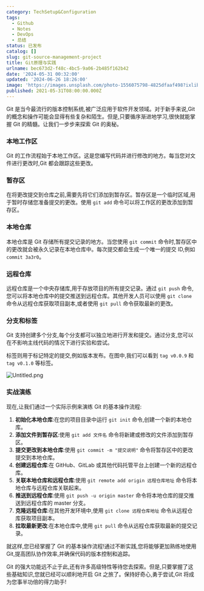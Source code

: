 ```yaml
---
category: TechSetup&Configuration
tags:
  - Github
  - Notes
  - DevOps
  - 总结
status: 已发布
catalog: []
slug: git-source-management-project
title: Git原理与实践
urlname: bec673d2-f48c-4bc5-9a06-2b485f162b42
date: '2024-05-31 00:32:00'
updated: '2024-06-26 18:26:00'
image: 'https://images.unsplash.com/photo-1556075798-4825dfaaf498?ixlib=rb-4.0.3&q=85&fm=jpg&crop=entropy&cs=srgb'
published: 2021-05-31T08:00:00.000Z
---
```


Git 是当今最流行的版本控制系统,被广泛应用于软件开发领域。对于新手来说,Git 的概念和操作可能会显得有些复杂和陌生。但是,只要循序渐进地学习,很快就能掌握 Git 的精髓。让我们一步步来探索 Git 的奥秘。


### 本地工作区


Git 的工作流程始于本地工作区。这是您编写代码并进行修改的地方。每当您对文件进行更改时,Git 都会跟踪这些更改。


### 暂存区


在将更改提交到仓库之前,需要先将它们添加到暂存区。暂存区是一个临时区域,用于暂时存储您准备提交的更改。使用 `git add` 命令可以将工作区的更改添加到暂存区。


### 本地仓库


本地仓库是 Git 存储所有提交记录的地方。当您使用 `git commit` 命令时,暂存区中的更改就会被永久记录在本地仓库中。每次提交都会生成一个唯一的提交 ID,例如 `commit 3a3r0`。


### 远程仓库


远程仓库是一个中央存储库,用于存放项目的所有提交记录。通过 `git push` 命令,您可以将本地仓库中的提交推送到远程仓库。其他开发人员可以使用 `git clone` 命令从远程仓库获取项目副本,或者使用 `git pull` 命令获取最新的更改。


### 分支和标签


Git 支持创建多个分支,每个分支都可以独立地进行开发和提交。通过分支,您可以在不影响主线代码的情况下进行实验和尝试。


标签则用于标记特定的提交,例如版本发布。在图中,我们可以看到 `tag v0.0.9` 和 `tag v0.1.0` 等标签。


![Untitled.png](https://prod-files-secure.s3.us-west-2.amazonaws.com/5d24fe63-e567-4804-86f9-9fdc62e13082/77b77e01-3aab-4add-bdbd-7f489727861d/Untitled.png?X-Amz-Algorithm=AWS4-HMAC-SHA256&X-Amz-Content-Sha256=UNSIGNED-PAYLOAD&X-Amz-Credential=ASIAZI2LB466UHZPYAW4%2F20250414%2Fus-west-2%2Fs3%2Faws4_request&X-Amz-Date=20250414T213434Z&X-Amz-Expires=3600&X-Amz-Security-Token=IQoJb3JpZ2luX2VjEJX%2F%2F%2F%2F%2F%2F%2F%2F%2F%2FwEaCXVzLXdlc3QtMiJHMEUCIGwrZI%2BWuo%2FrMn7uPGZVcsdFiBxUw2JNSWlISGY3ifgoAiEA6WkmBFIWGrCxiT0qtPOvY%2F7fO2aID4ZRlP59aCvcv0Qq%2FwMIHhAAGgw2Mzc0MjMxODM4MDUiDLGmIRZZdJFbtIC2%2ByrcAxLxwhgofmjSOPZZhFYNQaMxRhIeuJhPxStzXxqirA6vV3iDHGrsgjdRmTryGthCedpNROCAmbN%2FuDzHmrH1lVgI0XB6X0CBVZO8QL5OSiyuParTuecqpIaZE2lh75YlIAfSdQgbuhnBCgg9Lo2s5lw1W1LFbfjo4J99ujuDFGOAHXSHwdicOA9T8gJ4NUHzmph6%2BV7kPzuEMzK%2FnrrsopcjCSgBF%2BuJouCGBgHvRSgxIdB6Bl2NYnWUNjCOfCriIqa%2FBVtSaPwQSTnf7SyAZq%2F1x%2BZID08cD23J7rY12A1HXYlOAa0DAH%2B8PRdkR0KdudW%2B%2FmRb464Ph7prVqmQl6on8HMNywNHWZ3w%2BbBgsy1pa%2F%2BqJdTY46%2B5ivUnIjWVahP86g60tsSqw2VWJmJuprlMz9%2FF86VRY7P7d4rSxRbW0KbOg2rtfFfUyHMqX9UlZdaYo%2FYYB9HosWLNaqodZMbBVCuUl8ql3geiAezwKBiJ8hBqiGxr%2FbB1b6KrQOhXCMFpUST0CpKVJklIfMdNspf2BrzS%2FM6y%2BfcQsmS0W51k73EGN89W15b5bXEt4sjUFYeWihybYen8Rj5%2FI1jmxYCr9Xba9BBefB7OsY%2Fs1goUYz0TmMWAu2rYtg1jMIjp9b8GOqUBEVhiGlhlE16waxvXjXSG3yip8XUIT%2BvBh3RaqI0rePtEjxzGyq171TtbCrMZInE0sOut93Ch%2BtopCA8cJ%2BY6FHR8J6ESOhLVBf3%2B0Qh4DLx4Z7cuzwvQ9nsPIKnCj8V5sRcu6T1Gyu58CBj4SPOQulmppCI0uiK73QuteCH97XskIJCPUzmYLWDQA6XoNs0G8EGJVAkZSf08R8o7BM%2FeKgfF8MmA&X-Amz-Signature=9b6e536b9d97933fbfd663f3fc6883205430006abac72a9d3a324007c34600cf&X-Amz-SignedHeaders=host&x-id=GetObject)


### 实战演练


现在,让我们通过一个实际示例来演练 Git 的基本操作流程:

1. **初始化本地仓库**:在您的项目目录中运行 `git init` 命令,创建一个新的本地仓库。
2. **添加文件到暂存区**:使用 `git add 文件名` 命令将新建或修改的文件添加到暂存区。
3. **提交更改到本地仓库**:使用 `git commit -m "提交说明"` 命令将暂存区中的更改提交到本地仓库。
4. **创建远程仓库**:在 GitHub、GitLab 或其他代码托管平台上创建一个新的远程仓库。
5. **关联本地仓库和远程仓库**:使用 `git remote add origin 远程仓库地址` 命令将本地仓库与远程仓库关联起来。
6. **推送到远程仓库**:使用 `git push -u origin master` 命令将本地仓库的提交推送到远程仓库的 master 分支。
7. **克隆远程仓库**:在其他开发环境中,使用 `git clone 远程仓库地址` 命令从远程仓库获取项目副本。
8. **拉取最新更改**:在本地仓库中,使用 `git pull` 命令从远程仓库获取最新的提交记录。

就这样,您已经掌握了 Git 的基本操作流程!通过不断实践,您将能够更加熟练地使用 Git,提高团队协作效率,并确保代码的版本控制和追踪。


Git 的强大功能远不止于此,还有许多高级特性等待您去探索。但是,只要掌握了这些基础知识,您就已经可以顺利地开启 Git 之旅了。保持好奇心,勇于尝试,Git 将成为您事半功倍的得力助手!

